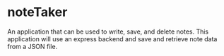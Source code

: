 # noteTaker 

 An application that can be used to write, save, and delete notes. This application will use an express backend and save and retrieve note data from a JSON file.
